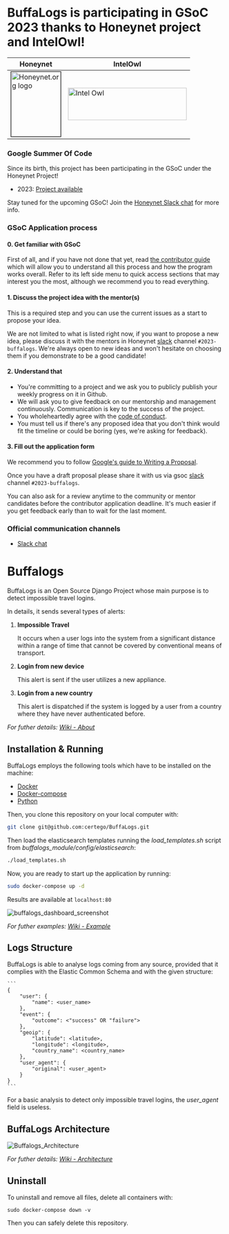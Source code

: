 # BuffaLogs is participating in GSoC 2023 thanks to Honeynet project and IntelOwl!

| Honeynet | IntelOwl|
|------|-----|
|<a href="https://www.honeynet.org"> <img style="border: 0.2px solid black" width=115 height=150 src="https://user-images.githubusercontent.com/188858/221210754-7cdd600a-0a86-4718-863a-41091cf8b600.png" alt="Honeynet.org logo"> </a> | <a href="https://github.com/intelowlproject/IntelOwl/blob/master/README.md"><img src="https://user-images.githubusercontent.com/188858/221217292-25c1b3e4-cadb-491c-ac6a-d6d204d52e50.png" width=275 height=75 alt="Intel Owl"/> </a> |

### Google Summer Of Code

Since its birth, this project has been participating in the GSoC under the Honeynet Project!

* 2023: [Project available](https://github.com/intelowlproject/gsoc/tree/main/2023#4-login-monitoring-and-alerting-project)

Stay tuned for the upcoming GSoC! Join the [Honeynet Slack chat](https://gsoc-slack.honeynet.org/) for more info.

### GSoC Application process

#### 0. Get familiar with GSoC

First of all, and if you have not done that yet, read [the contributor guide](https://google.github.io/gsocguides/student/) which will allow you to understand all this process and how the program works overall. Refer to its left side menu to quick access sections that may interest you the most, although we recommend you to read everything.  
  
#### 1. Discuss the project idea with the mentor(s)

This is a required step and you can use the current issues as a start to propose your idea.

We are not limited to what is listed right now, if you want to propose a new idea, please discuss it with the mentors in Honeynet [slack](https://gsoc-slack.honeynet.org/) channel `#2023-buffalogs`. We're always open to new ideas and won't hesitate on choosing them if you demonstrate to be a good candidate!  
  
#### 2. Understand that

- You're committing to a project and we ask you to publicly publish your weekly progress on it in Github.
- We will ask you to give feedback on our mentorship and management continuously. Communication is key to the success of the project.
- You wholeheartedly agree with the [code of conduct](https://github.com/intelowlproject/IntelOwl/blob/master/CODE_OF_CONDUCT.md).
- You must tell us if there's any proposed idea that you don't think would fit the timeline or could be boring (yes, we're asking for feedback).
  
#### 3. Fill out the application form

We recommend you to follow [Google's guide to Writing a Proposal](https://google.github.io/gsocguides/student/writing-a-proposal).

Once you have a draft proposal please share it with us via gsoc [slack](https://gsoc-slack.honeynet.org/) channel `#2023-buffalogs`.

You can also ask for a review anytime to the community or mentor candidates before the contributor application deadline. It's much easier if you get feedback early than to wait for the last moment.

### Official communication channels
* [Slack chat](https://gsoc-slack.honeynet.org/)


# Buffalogs
BuffaLogs is an Open Source Django Project whose main purpose is to detect impossible travel logins.

In details, it sends several types of alerts:
1.  **Impossible Travel**

    It occurs when a user logs into the system from a significant distance within a range of time that cannot be covered by conventional means of transport.

2.  **Login from new device**

    This alert is sent if the user utilizes a new appliance.

3.  **Login from a new country**

    This alert is dispatched if the system is logged by a user from a country where they have never authenticated before.

*For futher details: [Wiki - About](https://github.com/certego/BuffaLogs/wiki/1.-About)*

##  Installation & Running
BuffaLogs employs the following tools which have to be installed on the machine:
- [Docker](https://docs.docker.com/install/linux/docker-ce/ubuntu/)
- [Docker-compose](https://docs.docker.com/compose/install/)
- [Python](https://www.python.org/downloads/)

Then, you clone this repository on your local computer with:

```bash
git clone git@github.com:certego/BuffaLogs.git
```
Then load the elasticsearch templates running the *load_templates.sh* script from *buffalogs_module/config/elasticsearch*:
```bash
./load_templates.sh
```
Now, you are ready to start up the application by running:
```bash
sudo docker-compose up -d
```
Results are available at `localhost:80`

![buffalogs_dashboard_screenshot](https://user-images.githubusercontent.com/33703137/220879987-b6453e9d-0129-45c1-bc26-0542005e8730.png)

*For futher examples: [Wiki - Example](https://github.com/certego/BuffaLogs/wiki/2.-Example)*

##   Logs Structure

BuffaLogs is able to analyse logs coming from any source, provided that it complies with the Elastic Common Schema and with the given structure: 

    ```
    {
        "user": {
            "name": <user_name>
        },
        "event": {
            "outcome": <"success" OR "failure">
        },
        "geoip": {
            "latitude": <latitude>,
            "longitude": <longitude>,
            "country_name": <country_name>
        },
        "user_agent": {
            "original": <user_agent>
        }
    }
    ```
For a basic analysis to detect only impossible travel logins, the *user_agent* field is useless.

##  BuffaLogs Architecture
![Buffalogs_Architecture](https://user-images.githubusercontent.com/33703137/220896332-4fe08f32-1879-4150-bd5d-9df9dc21a7a7.jpg)

*For futher details: [Wiki - Architecture](https://github.com/certego/BuffaLogs/wiki/3.-Architecture)*

##  Uninstall

To uninstall and remove all files, delete all containers with:
```
sudo docker-compose down -v
```
Then you can safely delete this repository.

